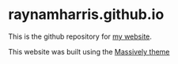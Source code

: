 # raynamharris.github.io

This is the github repository for [my website](http://raynamharris.github.io).

This website was built using the [Massively theme](https://github.com/iwiedenm/jekyll-theme-massively-src)

